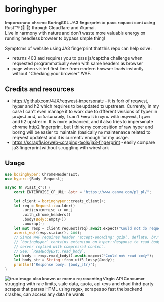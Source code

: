 # boringhyper
Impersonate chrome BoringSSL JA3 fingerprint to pass request sent using Rust™® (🦀 🚀) through Cloudflare and Akamai.\
Live in harmony with nature and don't waste more valuable energy on running headless browser to bypass simple thing!\
\
Symptoms of website using JA3 fingerprint that this repo can help solve:
- returns 403 and requires you to pass js/captcha challenge when requested programmatically even with same headers as browser
- page when visited first time from modern browser loads instantly without "Checking your browser" WAF.

## Credits and resources
- https://github.com/4JX/reqwest-impersonate - it is fork of reqwest, hyper and h2 which requires to be updated to 
upstream. Currently, in my case I can't even manage it to work due to different versions of hyper in project and,
unfortunately, I can't keep it in sync with reqwest, hyper and h2 upstream. It is more advanced,
and it also tries to impersonate chrome http2 fingerprint, but I think my composition of raw hyper and boring will be
easier to maintain (basically no maintenance related to reqwest updates) and it is currently enough for my usage.
- https://scrapfly.io/web-scraping-tools/ja3-fingerprint - easily compare ja3 fingerprint without struggling with
wireshark

## Usage
```rust
use boringhyper::ChromeHeadersExt;
use hyper::{Body, Request};

async fn visit_cf() {
    const ENTERPRISE_CF_URL: &str = "https://www.canva.com/pl_pl/";

    let client = boringhyper::create_client();
    let req = Request::builder()
        .uri(ENTERPRISE_CF_URL)
        .with_chrome_headers()
        .body(Body::empty())
        .unwrap();
    let mut resp = client.request(req).await.expect("Could not do request");
    assert_eq!(resp.status(), 200);
    // Since WAF requires header "accept-encoding: gzip(, deflate, br)" to be sent,
    // `boringhyper` contains extension on hyper::Response to read body decompressed if 
    // server replied with compressed content.
    // See: `ReadBodyExt::read_body`.
    let body = resp.read_body().await.expect("Could not read body");
    let body_str = String::from_utf8_lossy(&body);
    println!("Response body: {body_str}");
}
```

![true image also known as meme representing Virgin API Consumer struggling with 
rate limits, stale data, quota, api keys and chad third-party scraper that
parses HTML using regex, scrapes so fast the backend crashes, can access any data he wants](trueshit.png)
